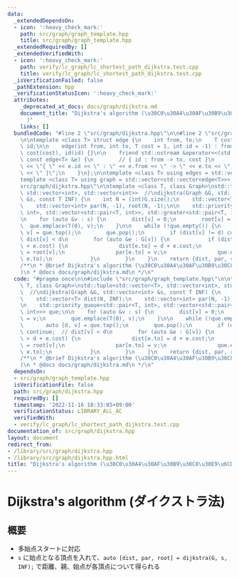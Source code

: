 ```yaml
---
data:
  _extendedDependsOn:
  - icon: ':heavy_check_mark:'
    path: src/graph/graph_template.hpp
    title: src/graph/graph_template.hpp
  _extendedRequiredBy: []
  _extendedVerifiedWith:
  - icon: ':heavy_check_mark:'
    path: verify/lc_graph/lc_shortest_path_dijkstra.test.cpp
    title: verify/lc_graph/lc_shortest_path_dijkstra.test.cpp
  _isVerificationFailed: false
  _pathExtension: hpp
  _verificationStatusIcon: ':heavy_check_mark:'
  attributes:
    _deprecated_at_docs: docs/graph/dijkstra.md
    document_title: "Dijkstra's algorithm (\u30C0\u30A4\u30AF\u30B9\u30C8\u30E9\u6CD5\
      )"
    links: []
  bundledCode: "#line 2 \"src/graph/dijkstra.hpp\"\n\n#line 2 \"src/graph/graph_template.hpp\"\
    \n\ntemplate <class T> struct edge {\n    int from, to;\n    T cost;\n    int\
    \ id;\n\n    edge(int from, int to, T cost = 1, int id = -1) : from(from), to(to),\
    \ cost(cost), id(id) {}\n\n    friend std::ostream &operator<<(std::ostream &os,\
    \ const edge<T> &e) {\n        // { id : from -> to, cost }\n        return os\
    \ << \"{ \" << e.id << \" : \" << e.from << \" -> \" << e.to << \", \" << e.cost\
    \ << \" }\";\n    }\n};\n\ntemplate <class T> using edges = std::vector<edge<T>>;\n\
    template <class T> using graph = std::vector<std::vector<edge<T>>>;\n#line 4 \"\
    src/graph/dijkstra.hpp\"\n\ntemplate <class T, class Graph>\nstd::tuple<std::vector<T>,\
    \ std::vector<int>, std::vector<int>>  //\ndijkstra(Graph &G, std::vector<int>\
    \ &s, const T INF) {\n    int N = (int)G.size();\n    std::vector<T> dist(N, INF);\n\
    \    std::vector<int> par(N, -1), root(N, -1);\n\n    std::priority_queue<std::pair<T,\
    \ int>, std::vector<std::pair<T, int>>, std::greater<std::pair<T, int>>> que;\n\
    \n    for (auto &v : s) {\n        dist[v] = 0;\n        root[v] = v;\n      \
    \  que.emplace(T(0), v);\n    }\n\n    while (!que.empty()) {\n        auto [d,\
    \ v] = que.top();\n        que.pop();\n        if (dist[v] != d) continue;  //\
    \ dist[v] < d\n        for (auto &e : G[v]) {\n            if (dist[e.to] > d\
    \ + e.cost) {\n                dist[e.to] = d + e.cost;\n                root[e.to]\
    \ = root[v];\n                par[e.to] = v;\n                que.emplace(dist[e.to],\
    \ e.to);\n            }\n        }\n    }\n    return {dist, par, root};\n}\n\n\
    /**\n * @brief Dijkstra's algorithm (\u30C0\u30A4\u30AF\u30B9\u30C8\u30E9\u6CD5\
    )\n * @docs docs/graph/dijkstra.md\n */\n"
  code: "#pragma once\n\n#include \"src/graph/graph_template.hpp\"\n\ntemplate <class\
    \ T, class Graph>\nstd::tuple<std::vector<T>, std::vector<int>, std::vector<int>>\
    \  //\ndijkstra(Graph &G, std::vector<int> &s, const T INF) {\n    int N = (int)G.size();\n\
    \    std::vector<T> dist(N, INF);\n    std::vector<int> par(N, -1), root(N, -1);\n\
    \n    std::priority_queue<std::pair<T, int>, std::vector<std::pair<T, int>>, std::greater<std::pair<T,\
    \ int>>> que;\n\n    for (auto &v : s) {\n        dist[v] = 0;\n        root[v]\
    \ = v;\n        que.emplace(T(0), v);\n    }\n\n    while (!que.empty()) {\n \
    \       auto [d, v] = que.top();\n        que.pop();\n        if (dist[v] != d)\
    \ continue;  // dist[v] < d\n        for (auto &e : G[v]) {\n            if (dist[e.to]\
    \ > d + e.cost) {\n                dist[e.to] = d + e.cost;\n                root[e.to]\
    \ = root[v];\n                par[e.to] = v;\n                que.emplace(dist[e.to],\
    \ e.to);\n            }\n        }\n    }\n    return {dist, par, root};\n}\n\n\
    /**\n * @brief Dijkstra's algorithm (\u30C0\u30A4\u30AF\u30B9\u30C8\u30E9\u6CD5\
    )\n * @docs docs/graph/dijkstra.md\n */\n"
  dependsOn:
  - src/graph/graph_template.hpp
  isVerificationFile: false
  path: src/graph/dijkstra.hpp
  requiredBy: []
  timestamp: '2022-11-16 18:33:05+09:00'
  verificationStatus: LIBRARY_ALL_AC
  verifiedWith:
  - verify/lc_graph/lc_shortest_path_dijkstra.test.cpp
documentation_of: src/graph/dijkstra.hpp
layout: document
redirect_from:
- /library/src/graph/dijkstra.hpp
- /library/src/graph/dijkstra.hpp.html
title: "Dijkstra's algorithm (\u30C0\u30A4\u30AF\u30B9\u30C8\u30E9\u6CD5)"
---
```

# Dijkstra's algorithm (ダイクストラ法)

## 概要

- 多始点スタートに対応
- `s` に始点となる頂点を入れて、`auto [dist, par, root] = dijkstra(G, s, INF);` で距離、親、始点が各頂点について得られる
